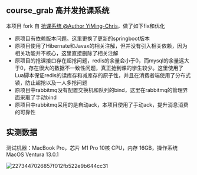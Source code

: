 ## course_grab 高并发抢课系统

本项目 fork 自 [抢课系统 @Author YiMing-Chris](https://github.com/YiMing-Chris/project)，做了如下fix和优化

- 原项目有依赖版本问题。这里更换了更新的springboot版本
- 原项目使用了Hibernate和Javax的相关注解，但并没有引入相关依赖，因为相关功能并不核心，这里直接删除了相关注解
- 原项目的抢课接口存在超抢问题，redis的余量会小于0，而mysql的余量远大于0，存在很大的数据不一致性问题，真正抢到课的学生较少。这里使用了Lua脚本保证redis的读库存和减库存的原子性，并且在消费者端使用了分布式锁，防止超抢以及一人多抢问题
- 原项目中rabbitmq没有配置交换机和队列的bind，这里在rabbitmq的管理界面采取了手动bind
- 原项目中rabbitmq采用的是自动ack，本项目使用了手动ack，提升消息消费的可靠性

## 实测数据

测试机器：MacBook Pro，芯片 M1 Pro 10核 CPU，内存 16GB，操作系统 MacOS Ventura 13.0.1

![2273447026857f012fb522e9b644cc31](/Users/dalang/Downloads/Java/Java项目/course/result.JPG)